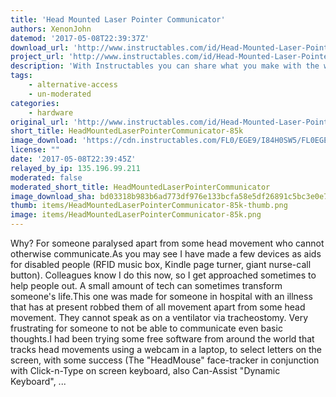 ```yaml
---
title: 'Head Mounted Laser Pointer Communicator'
authors: XenonJohn
datemod: '2017-05-08T22:39:37Z'
download_url: 'http://www.instructables.com/id/Head-Mounted-Laser-Pointer-communicator/'
project_url: 'http://www.instructables.com/id/Head-Mounted-Laser-Pointer-communicator'
description: 'With Instructables you can share what you make with the world, and tap into an ever-growing community of creative experts.'
tags:
    - alternative-access
    - un-moderated
categories:
    - hardware
original_url: 'http://www.instructables.com/id/Head-Mounted-Laser-Pointer-communicator'
short_title: HeadMountedLaserPointerCommunicator-85k
image_download: 'https://cdn.instructables.com/FL0/EGE9/I84H0SW5/FL0EGE9I84H0SW5.MEDIUM.jpg?width=614'
license: ""
date: '2017-05-08T22:39:45Z'
relayed_by_ip: 135.196.99.211
moderated: false
moderated_short_title: HeadMountedLaserPointerCommunicator
image_download_sha: bd03318b983b6ad773df976e133bcfa58e5df26891c5bc3e0e7fe143516ab3e5
thumb: items/HeadMountedLaserPointerCommunicator-85k-thumb.png
image: items/HeadMountedLaserPointerCommunicator-85k.png
---
```

Why? For someone paralysed apart from some head movement who cannot otherwise communicate.As you may see I have made a few devices as aids for disabled people (RFID music box, Kindle page turner, giant nurse-call button). Colleagues know I do this now, so I get approached sometimes to help people out. A small amount of tech can sometimes transform someone's life.This one was made for someone in hospital with an illness that has at present robbed them of all movement apart from some head movement. They cannot speak as on a ventilator via tracheostomy. Very frustrating for someone to not be able to communicate even basic thoughts.I had been trying some free software from around the world that tracks head movements using a webcam in a laptop, to select letters on the screen, with some success (The &quot;HeadMouse&quot; face-tracker in conjunction with Click-n-Type on screen keyboard, also Can-Assist &quot;Dynamic Keyboard&quot;, ...